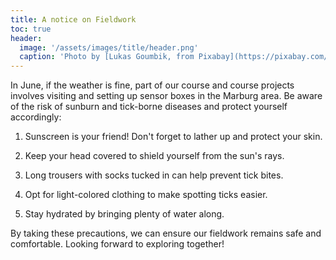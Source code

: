```yaml
---
title: A notice on Fieldwork
toc: true
header:
  image: '/assets/images/title/header.png'
  caption: 'Photo by [Lukas Goumbik, from Pixabay](https://pixabay.com/de/users/goumbik-3752482/?utm_source=link-attribution&utm_medium=referral&utm_campaign=image&utm_content=2055522){:target="_blank"}'
---
```


In June, if the weather is fine, part of our course and course projects involves visiting and setting up sensor boxes in the Marburg area. 
Be aware of the risk of sunburn and tick-borne diseases and protect yourself accordingly:

1) Sunscreen is your friend! Don't forget to lather up and protect your skin.

2) Keep your head covered to shield yourself from the sun's rays.

3) Long trousers with socks tucked in can help prevent tick bites.

4) Opt for light-colored clothing to make spotting ticks easier.

5) Stay hydrated by bringing plenty of water along.

By taking these precautions, we can ensure our fieldwork remains safe and comfortable. Looking forward to exploring together!